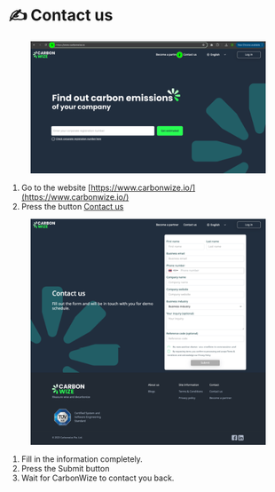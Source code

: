 # ✍️ Contact us

<figure><img src="../.gitbook/assets/image (2) (1) (1) (1) (1) (1).png" alt=""><figcaption></figcaption></figure>

1. Go to the website [https://www.carbonwize.io/](https://www.carbonwize.io/)
2. Press the button [Contact us](https://www.carbonwize.io/contact-us)



<figure><img src="../.gitbook/assets/image (3) (1) (1) (1) (1).png" alt=""><figcaption></figcaption></figure>

1. Fill in the information completely.
2. ﻿﻿﻿Press the Submit button
3. ﻿﻿﻿Wait for CarbonWize to contact you back.
